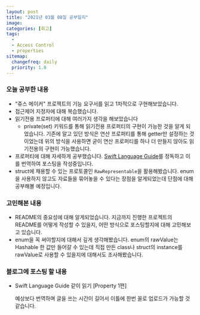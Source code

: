 ```yaml
---
layout: post
title: "2021년 03월 08일 공부일지"
image:
categories: [회고]
tags: 
  - 
  - Access Control
  - properties
sitemap:
  changefreq: daily
  priority: 1.0
---
```


### 오늘 공부한 내용

- "쥬스 메이커" 프로젝트의 기능 요구서를 읽고 1차적으로 구현해보았습니다.
- 접근제어 지정자에 대해 복습했습니다.
- 읽기전용 프로퍼티에 대해 여러가지 생각을 해보았습니다
  - private(set) 키워드를 통해 읽기전용 프로퍼티의 구현이 가능한 것을 알게 되었습니다. 기존에 알고 있던 방식은 연산 프로퍼티를 통해 getter만 설정하는 것이었는데 위의 방식을 사용하면 굳이 연산 프로퍼티를 하나 더 만들지 않아도 읽기전용의 구현이 가능했습니다.
- 프로퍼티에 대해 자세하게 공부했습니다. [Swift Language Guide](https://docs.swift.org/swift-book/LanguageGuide/Properties.html)를 정독하고 이를 번역하여 포스팅을 작성중입니다.
- struct에 채용할 수 있는 프로토콜인 `RawRepresentable`을 활용해봤습니다. enum을 사용하지 않고도 자료들을 묶어놓을 수 있다는 장점을 알게되었는데 단점에 대해 공부해볼 예정입니다.

### 고민해본 내용

- README의 중요성에 대해 알게되었습니다. 지금까지 진행한 프로젝트의 README를 어떻게 작성할 수 있을지, 어떤 방식으로 포스팅할지에 대해 고민해보고 있습니다.
- enum을 꼭 써야할지에 대해서 깊게 생각해봤습니다. enum의 rawValue는 Hashable 한 값만 들어갈 수 있는데 직접 만든 class나 struct의 instance를 rawValue로 사용할 수 있을지에 대해서도 조사해봤습니다.

### 블로그에 포스팅 할 내용

- Swift Language Guide 같이 읽기 [Property 1편]

  예상보다 번역하며 글을 쓰는 시간이 길어서 이틀에 한번 꼴로 업로드가 가능할 것 같습니다.

